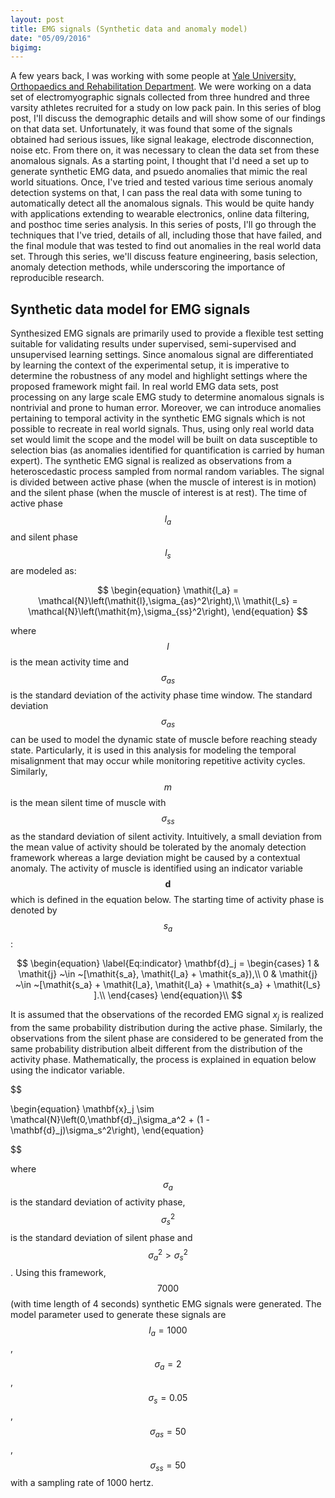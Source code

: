 ```yaml
---
layout: post
title: EMG signals (Synthetic data and anomaly model)
date: "05/09/2016"
bigimg: 
---
```




A few years back, I was working with some people at [Yale University, Orthopaedics and Rehabilitation Department](http://www.orthopaedics.yale.edu/). We were working on a data set of electromyographic signals collected from three hundred and three varsity athletes recruited for a study on low pack pain. In this series of blog post, I'll discuss the demographic details and will show some of our findings on that data set. Unfortunately, it was found that some of the signals obtained had serious issues, like signal leakage, electrode disconnection, noise etc. From there on, it was necessary to clean the data set from these anomalous signals. As a starting point, I thought that I'd need a set up to generate synthetic EMG data, and psuedo anomalies that mimic the real world situations. Once, I've tried and tested various time serious anomaly detection systems on that, I can pass the real data with some tuning to automatically detect all the anomalous signals. This would be quite handy with applications extending to wearable electronics, online data filtering, and posthoc time series analysis. 
In this series of posts, I'll go through the techniques that I've tried, details of all, including those that have failed, and the final module that was tested to find out anomalies in the real world data set. Through this series, we'll discuss feature engineering, basis selection, anomaly detection methods, while underscoring the importance of reproducible research.

## Synthetic data model for EMG signals

Synthesized EMG signals are primarily used to provide a flexible test setting suitable for validating results under supervised, semi-supervised and unsupervised learning settings. Since anomalous signal are differentiated by learning the context of the experimental setup, it is imperative to determine the robustness of any model and highlight settings where the proposed framework might fail. In real world EMG data sets, post processing on any large scale EMG study to determine anomalous signals is nontrivial and prone to human error. Moreover, we can introduce anomalies pertaining to temporal activity in the synthetic EMG signals which is not possible to recreate in real world signals. Thus, using only real world data set would limit the scope and the model will be built on data susceptible to selection bias (as anomalies identified for quantification is carried by human expert). 
The synthetic EMG signal is realized as observations from a heteroscedastic process sampled from normal random variables. The signal is divided between active phase (when the muscle of interest is in motion) and the silent phase (when the muscle of interest is at rest). The time of active phase $$ \mathit{l_a} $$ and silent phase $$ \mathit{l_s} $$ are modeled as: 

$$
\begin{equation}
      \mathit{l_a} = \mathcal{N}\left(\mathit{l},\sigma_{as}^2\right),\\ 
      \mathit{l_s} = \mathcal{N}\left(\mathit{m},\sigma_{ss}^2\right),
    \end{equation} 
$$

where $$ \mathit{l} $$ is the mean activity time and $$ \sigma_{as} $$ is the standard deviation of the activity phase time window. The standard deviation $$ \sigma_{as} $$ can be used to model the dynamic state of muscle before reaching steady state. Particularly, it is used in this analysis for modeling the temporal misalignment that may occur while monitoring repetitive activity cycles. Similarly, $$\mathit{m}$$ is the mean silent time of muscle with $$ \sigma_{ss} $$ as the standard deviation of silent activity. Intuitively, a small deviation from the mean value of activity should be tolerated by the anomaly detection framework whereas a large deviation might be caused by a contextual anomaly. The activity of muscle is identified using an indicator variable $$ \mathbf{d} $$ which is defined in the equation below. The starting time of activity phase is denoted by $$ \mathit{s_a} $$ :

$$
\begin{equation}
      \label{Eq:indicator}
      \mathbf{d}_j =
      \begin{cases}
        1 & \mathit{j} ~\in ~[\mathit{s_a}, \mathit{l_a} + \mathit{s_a}),\\
        0 & \mathit{j} ~\in ~[\mathit{s_a} + \mathit{l_a}, \mathit{l_a} + \mathit{s_a} + \mathit{l_s} ].\\
      \end{cases}
    \end{equation}\\
$$

It is assumed that the observations of the recorded EMG signal $\mathit{x}_j$ is realized from the same probability distribution during the active phase. Similarly, the observations from the silent phase are considered to be generated from the same probability distribution albeit different from the distribution of the activity phase. Mathematically, the process is explained in equation below using the indicator variable. 

$$

\begin{equation}
      \mathbf{x}_j \sim \mathcal{N}\left(0,\mathbf{d}_j\sigma_a^2 + (1 - \mathbf{d}_j)\sigma_s^2\right), 
\end{equation}

$$

where $$ \sigma_a $$ is the standard deviation of activity phase, $$ \sigma_s^2 $$ is the standard deviation of silent phase and $$ \sigma_a^2 > \sigma_s^2 $$. Using this framework, $$ 7000 $$ (with time length of 4 seconds) synthetic EMG signals were generated. The model parameter used to generate these signals are $$ \mathit{l_a} = 1000 $$, $$ \sigma_a = 2 $$, $$ \sigma_s = 0.05$$ , $$ \sigma_{as} = 50 $$, $$\sigma_{ss} = 50$$ with a sampling rate of 1000 hertz. 


